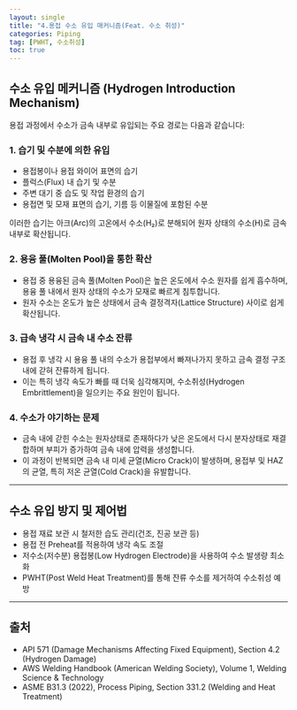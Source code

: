 ```yaml
---
layout: single
title: "4.용접 수소 유입 매커니즘(Feat. 수소 취성)"
categories: Piping
tag: [PWHT, 수소취성]
toc: true
---
```


## 수소 유입 메커니즘 (Hydrogen Introduction Mechanism)

용접 과정에서 수소가 금속 내부로 유입되는 주요 경로는 다음과 같습니다:

### 1. **습기 및 수분에 의한 유입**

- 용접봉이나 용접 와이어 표면의 습기
- 플럭스(Flux) 내 습기 및 수분
- 주변 대기 중 습도 및 작업 환경의 습기
- 용접면 및 모재 표면의 습기, 기름 등 이물질에 포함된 수분

이러한 습기는 아크(Arc)의 고온에서 수소(H₂)로 분해되어 원자 상태의 수소(H)로 금속 내부로 확산됩니다.

### 2. **용융 풀(Molten Pool)을 통한 확산**

- 용접 중 용융된 금속 풀(Molten Pool)은 높은 온도에서 수소 원자를 쉽게 흡수하며, 용융 풀 내에서 원자 상태의 수소가 모재로 빠르게 침투합니다.
- 원자 수소는 온도가 높은 상태에서 금속 결정격자(Lattice Structure) 사이로 쉽게 확산됩니다.

### 3. **급속 냉각 시 금속 내 수소 잔류**

- 용접 후 냉각 시 용융 풀 내의 수소가 용접부에서 빠져나가지 못하고 금속 결정 구조 내에 갇혀 잔류하게 됩니다.
- 이는 특히 냉각 속도가 빠를 때 더욱 심각해지며, 수소취성(Hydrogen Embrittlement)을 일으키는 주요 원인이 됩니다.

### 4. **수소가 야기하는 문제**

- 금속 내에 갇힌 수소는 원자상태로 존재하다가 낮은 온도에서 다시 분자상태로 재결합하며 부피가 증가하여 금속 내에 압력을 생성합니다.
- 이 과정이 반복되면 금속 내 미세 균열(Micro Crack)이 발생하며, 용접부 및 HAZ의 균열, 특히 저온 균열(Cold Crack)을 유발합니다.

------

## 수소 유입 방지 및 제어법

- 용접 재료 보관 시 철저한 습도 관리(건조, 진공 보관 등)
- 용접 전 Preheat를 적용하여 냉각 속도 조절
- 저수소(저수분) 용접봉(Low Hydrogen Electrode)을 사용하여 수소 발생량 최소화
- PWHT(Post Weld Heat Treatment)를 통해 잔류 수소를 제거하여 수소취성 예방

------

## 출처

- API 571 (Damage Mechanisms Affecting Fixed Equipment), Section 4.2 (Hydrogen Damage)
- AWS Welding Handbook (American Welding Society), Volume 1, Welding Science & Technology
- ASME B31.3 (2022), Process Piping, Section 331.2 (Welding and Heat Treatment)